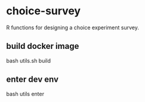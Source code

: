 # choice-survey
R functions for designing a choice experiment survey.

## build docker image

bash utils.sh build

## enter dev env

bash utils enter